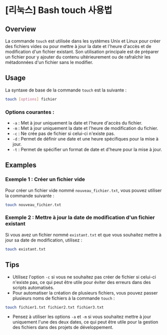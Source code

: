 # [리눅스] Bash touch 사용법

## Overview
La commande `touch` est utilisée dans les systèmes Unix et Linux pour créer des fichiers vides ou pour mettre à jour la date et l'heure d'accès et de modification d'un fichier existant. Son utilisation principale est de préparer un fichier pour y ajouter du contenu ultérieurement ou de rafraîchir les métadonnées d'un fichier sans le modifier.

## Usage
La syntaxe de base de la commande `touch` est la suivante :

```bash
touch [options] fichier
```

### Options courantes :
- `-a` : Met à jour uniquement la date et l'heure d'accès du fichier.
- `-m` : Met à jour uniquement la date et l'heure de modification du fichier.
- `-c` : Ne crée pas de fichier si celui-ci n'existe pas.
- `-d` : Permet de définir une date et une heure spécifiques pour la mise à jour.
- `-t` : Permet de spécifier un format de date et d'heure pour la mise à jour.

## Examples
### Exemple 1 : Créer un fichier vide
Pour créer un fichier vide nommé `nouveau_fichier.txt`, vous pouvez utiliser la commande suivante :

```bash
touch nouveau_fichier.txt
```

### Exemple 2 : Mettre à jour la date de modification d'un fichier existant
Si vous avez un fichier nommé `existant.txt` et que vous souhaitez mettre à jour sa date de modification, utilisez :

```bash
touch existant.txt
```

## Tips
- Utilisez l'option `-c` si vous ne souhaitez pas créer de fichier si celui-ci n'existe pas, ce qui peut être utile pour éviter des erreurs dans des scripts automatisés.
- Pour automatiser la création de plusieurs fichiers, vous pouvez passer plusieurs noms de fichiers à la commande `touch` :

```bash
touch fichier1.txt fichier2.txt fichier3.txt
```
- Pensez à utiliser les options `-a` et `-m` si vous souhaitez mettre à jour uniquement l'une des deux dates, ce qui peut être utile pour la gestion des fichiers dans des projets de développement.
